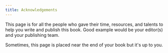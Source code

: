 ```yaml
---
title: Acknowledgements
---
```

This page is for all the people who gave their time, resources, and talents to help you write and publish this book. Good example would be your editor(s) and your publishing team.

Sometimes, this page is placed near the end of your book but it's up to you.
